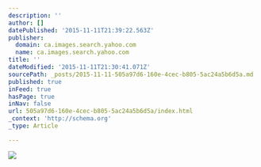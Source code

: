 ```yaml
---
description: ''
author: []
datePublished: '2015-11-11T21:39:22.563Z'
publisher:
  domain: ca.images.search.yahoo.com
  name: ca.images.search.yahoo.com
title: ''
dateModified: '2015-11-11T21:30:41.071Z'
sourcePath: _posts/2015-11-11-505a97d6-160e-4cec-b805-5ac24a5b6d5a.md
published: true
inFeed: true
hasPage: true
inNav: false
url: 505a97d6-160e-4cec-b805-5ac24a5b6d5a/index.html
_context: 'http://schema.org'
_type: Article

---
```

![](http://wallpup.com/wp-content/uploads/2013/03/Volkswagen-Beetle-classic.jpg)